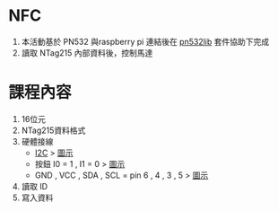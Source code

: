 # NFC
1. 本活動基於 PN532 與raspberry pi 連結後在 [pn532lib](https://github.com/HubCityLabs/py532lib) 套件協助下完成
1. 讀取 NTag215 內部資料後，控制馬達

# 課程內容
1. 16位元
1. NTag215資料格式
1. 硬體接線
	* [I2C](https://pinout.xyz) > [圖示](/pics/GPIO.png)
	* 按鈕 I0 = 1 , I1 = 0 > [圖示](pics/I0I1.jpg)
	* GND , VCC , SDA , SCL = pin 6 , 4 , 3 , 5 > [圖示](pics/pn532.jpg)
1. 讀取 ID
1. 寫入資料

